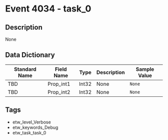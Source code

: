 # Event 4034 - task_0

## Description
None

## Data Dictionary
|Standard Name|Field Name|Type|Description|Sample Value|
|---|---|---|---|---|
|TBD|Prop_int1|Int32|None|`None`|
|TBD|Prop_int2|Int32|None|`None`|

## Tags
* etw_level_Verbose
* etw_keywords_Debug
* etw_task_task_0